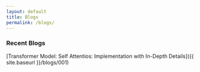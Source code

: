```yaml
---
layout: default
title: Blogs 
permalink: /blogs/
---
```


### Recent Blogs

[comment]: <> ([Transformer Model: Self Attentios: Implementation with In-Depth Details]&#40;&#41;)
[Transformer Model: Self Attentios: Implementation with In-Depth Details]({{ site.baseurl }}/blogs/001)

[comment]: <> (![_config.yml]&#40;&#41;)
